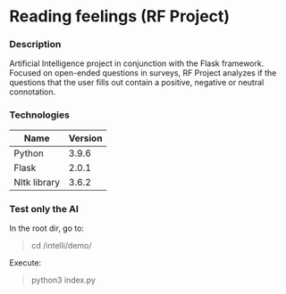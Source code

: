 # Reading feelings (RF Project)

### Description
Artificial Intelligence project in conjunction with the Flask framework. Focused on open-ended questions in surveys, RF Project analyzes if the questions that the user fills out contain a positive, negative or neutral connotation.

### Technologies
                    
Name  | Version
------------- | -------------
Python  | 3.9.6
Flask  | 2.0.1
Nltk library  | 3.6.2

### Test only the AI
In the root dir, go to:
>cd /intelli/demo/

Execute:
>python3 index.py